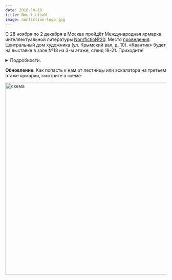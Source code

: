 ```yaml
---
date: 2018-10-18
title: Non-fictioN
image: nonfiction-logo.jpg
---
```


С 28 ноября по 2 декабря в Москве пройдёт Международная ярмарка интеллектуальной литературы [Non/fictio№20](http://www.moscowbookfair.ru/). Место [проведения](http://www.moscowbookfair.ru/rus/posetitelyam.html): Центральный дом художника (ул. Крымский вал, д. 10). «Квантик» будет на выставке в зале №18 на 3-м этаже, стенд 18-21. Приходите!
<details>
<summary>Подробности.</summary>
На стенде «Квантика» вы найдёте все выпуски журнала за 2018 год, 12 выпусков альманаха, наборы плакатов с занимательными задачками, Календарь Загадок на 2019 год и книги из серии «Библиотечка журнала Квантик».

Чтобы не стоять в очереди в кассу на входе в ЦДХ, приобретайте электронные билеты на [сайте Non/fictio№20](http://www.moscowbookfair.ru/rus/posetitelyam/buy-ebilet.html)
</details>

**Обновление**: Как попасть к нам от лестницы или эскалатора на третьем этаже ярмарки, смотрите в схеме:


<a target="_blank" href="/img/news/nonfiction-scheme.jpg" style='display:block;'><img src='/img/news/nonfiction-scheme.jpg' alt='схема' height='600px'/></a>